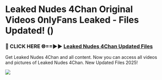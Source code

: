 # Leaked Nudes 4Chan Original Videos 0nlyFans Leaked - Files Updated! ()

<h3>🔴 CLICK HERE 🌐==►► <a href="https://tinyurl.com/2p9ay9w9" rel="nofollow">Leaked Nudes 4Chan Updated Files</a></h3>

Get Leaked Nudes 4Chan and all content. Now you can access all videos and pictures of Leaked Nudes 4Chan. New Updated Files 2025!

[![](https://i.imgur.com/KQgVmj3.gif)](https://tinyurl.com/2p9ay9w9)
